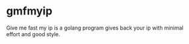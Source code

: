 # gmfmyip
Give me fast my ip  is a golang program gives back your ip with minimal effort and good style. 
